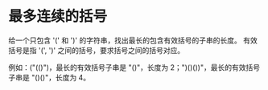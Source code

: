 # 最多连续的括号

给一个只包含 '(' 和 ')' 的字符串，找出最长的包含有效括号的子串的长度。
有效括号是指 '(', ')' 之间的括号，要求括号之间的括号对应。

例如：("(()")，最长的有效括号子串是 "()"，长度为 2；")()())"，最长的有效括号子串是 "()()"，长度为 4。
